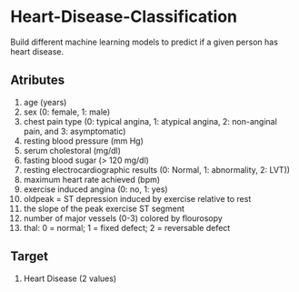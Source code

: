 # Heart-Disease-Classification

Build different machine learning models to predict if a given person has heart disease.
## Atributes
1. age (years)
2. sex (0: female, 1: male)
3. chest pain type (0: typical angina, 1: atypical angina, 2: non-anginal pain, and 3: asymptomatic)
4. resting blood pressure (mm Hg)
5. serum cholestoral (mg/dl)
6. fasting blood sugar (> 120 mg/dl)
7. resting electrocardiographic results (0: Normal, 1: abnormality, 2: LVT))
8. maximum heart rate achieved (bpm)
9. exercise induced angina (0: no, 1: yes)
10. oldpeak = ST depression induced by exercise relative to rest
11. the slope of the peak exercise ST segment
12. number of major vessels (0-3) colored by flourosopy
13. thal: 0 = normal; 1 = fixed defect; 2 = reversable defect

## Target
1. Heart Disease (2 values)
